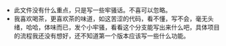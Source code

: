 - 此文件没有什么重点，只是写一些牢骚话。不喜可以忽略。
- 我喜欢喝茶，更喜欢茶的味道，如这苦涩的代码，看不懂，写不会，毫无头绪，哈哈，体味而已，发个小牢骚，看看这个分支能写出来什么吧，具体项目的流程我还没有想好，还不知道第一个版本应该写一些什么功能。